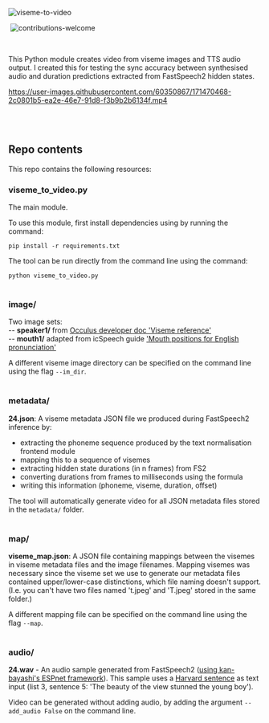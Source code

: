 ![viseme-to-video](https://user-images.githubusercontent.com/60350867/171479529-1d754e88-0934-45cd-a9ce-796e7aaa6534.png) <br />



[![<aflorithmic>](https://circleci.com/gh/aflorithmic/viseme-to-video.svg?style=svg)](https://app.circleci.com/pipelines/github/aflorithmic/viseme-to-video?branch=main&filter=all) ![contributions-welcome](https://img.shields.io/badge/contributions-welcome-ff69b4)

<br />

This Python module creates video from viseme images and TTS audio output. I created this for testing the sync accuracy between synthesised audio and duration predictions extracted from FastSpeech2 hidden states. <br />



https://user-images.githubusercontent.com/60350867/171470468-2c0801b5-ea2e-46e7-91d8-f3b9b2b6134f.mp4 

<br /><br />



## Repo contents

This repo contains the following resources:  <br />

### **viseme_to_video.py**

The main module. 

To use this module, first install dependencies using by running the command:

`pip install -r requirements.txt`


The tool can be run directly from the command line using the command:

`python viseme_to_video.py` <br /><br />


### **image/** <br />
Two image sets: <br />
-- **speaker1/** from [Occulus developer doc 'Viseme reference'](https://developer.oculus.com/documentation/unity/audio-ovrlipsync-viseme-reference/ ) <br />
-- **mouth1/** adapted from icSpeech guide ['Mouth positions for English pronunciation'](https://icspeech.com/mouth-positions.html)

A different viseme image directory can be specified on the command line using the flag `--im_dir`. <br /><br />

### **metadata/** <br />
**24.json**: A viseme metadata JSON file we produced during FastSpeech2 inference by: <br />

- extracting the phoneme sequence produced by the text normalisation frontend module
- mapping this to a sequence of visemes
- extracting hidden state durations (in n frames) from FS2
- converting durations from frames to milliseconds using the formula
- writing this information (phoneme, viseme, duration, offset)

The tool will automatically generate video for all JSON metadata files stored in the `metadata/` folder. <br /><br />


### **map/** <br />
**viseme_map.json**: A JSON file containing mappings between the visemes in viseme metadata files and the image filenames. Mapping visemes was necessary since the viseme set we use to generate our metadata files contained upper/lower-case distinctions, which file naming doesn't support. (I.e. you can't have two files named 't.jpeg' and 'T.jpeg' stored in the same folder.) <br />

A different mapping file can be specified on the command line using the flag `--map`. <br /><br />


###  **audio/** <br />
**24.wav** -  An audio sample generated from FastSpeech2 ([using kan-bayashi's ESPnet framework](https://github.com/espnet/espnet)). This sample uses a [Harvard sentence](https://harvardsentences.com/) as text input (list 3, sentence 5: 'The beauty of the view stunned the young boy'). <br />


Video can be generated without adding audio, by adding the argument `--add_audio False` on the command line. <br /><br />
